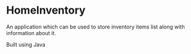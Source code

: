 # HomeInventory
An application which can be used to store inventory items list along with information about it.


Built using Java
